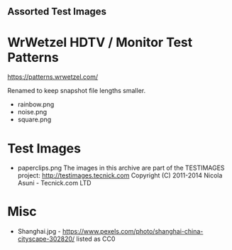 ## Assorted Test Images

# WrWetzel HDTV / Monitor Test Patterns
https://patterns.wrwetzel.com/

Renamed to keep snapshot file lengths smaller.
- rainbow.png
- noise.png
- square.png

# Test Images
- paperclips.png
The images in this archive are part of the TESTIMAGES project: http://testimages.tecnick.com
Copyright (C) 2011-2014 Nicola Asuni - Tecnick.com LTD

# Misc
- Shanghai.jpg - https://www.pexels.com/photo/shanghai-china-cityscape-302820/ listed as CC0
